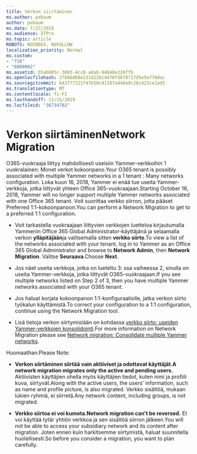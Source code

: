 ```yaml
---
title: Verkon siirtäminen
ms.author: pebaum
author: pebaum
ms.date: 7/27/2018
ms.audience: ITPro
ms.topic: article
ROBOTS: NOINDEX, NOFOLLOW
localization_priority: Normal
ms.custom:
- "716"
- "6000002"
ms.assetid: b5ab885c-3803-4cc8-adab-94848e226ffb
ms.openlocfilehash: 2fb66d68e131d22bc44f0fd878717d5e5e776dac
ms.sourcegitcommit: b43f77221f47b50c41197a448a9c26c423ce1ad5
ms.translationtype: MT
ms.contentlocale: fi-FI
ms.lasthandoff: 11/15/2019
ms.locfileid: "36734702"
---
```

# <a name="network-migration"></a><span data-ttu-id="9a4e2-102">Verkon siirtäminen</span><span class="sxs-lookup"><span data-stu-id="9a4e2-102">Network Migration</span></span>

<span data-ttu-id="9a4e2-103">O365-vuokraaja liittyy mahdollisesti useisiin Yammer-verkkoihin 1 vuokralainen: Monet verkot kokoonpano.</span><span class="sxs-lookup"><span data-stu-id="9a4e2-103">Your O365 tenant is possibly associated with multiple Yammer networks in a 1 tenant : Many networks configuration.</span></span> <span data-ttu-id="9a4e2-104">Loka kuun 16, 2018, Yammer ei enää tue useita Yammer-verkkoja, jotka liittyvät yhteen Office 365-vuokraajaan.</span><span class="sxs-lookup"><span data-stu-id="9a4e2-104">Starting October 16, 2018, Yammer will no longer support multiple Yammer networks associated with one Office 365 tenant.</span></span> <span data-ttu-id="9a4e2-105">Voit suorittaa verkko siirron, jotta pääset Preferred 1:1-kokoonpanoon.</span><span class="sxs-lookup"><span data-stu-id="9a4e2-105">You can perform a Network Migration to get to a preferred 1:1 configuration.</span></span>
  
- <span data-ttu-id="9a4e2-106">Voit tarkastella vuokraajaan liittyvien verkkojen luetteloa kirjautumalla Yammeriin Office 365 Global Administrator-käyttäjänä ja selaamalla verkon **ylläpitäjään**ja valitsemalla sitten **verkko siirto**.</span><span class="sxs-lookup"><span data-stu-id="9a4e2-106">To view a list of the networks associated with your tenant, log in to Yammer as an Office 365 Global Administrator and browse to **Network Admin**, then **Network Migration**.</span></span> <span data-ttu-id="9a4e2-107">Valitse **Seuraava**.</span><span class="sxs-lookup"><span data-stu-id="9a4e2-107">Choose **Next**.</span></span>

- <span data-ttu-id="9a4e2-108">Jos näet useita verkkoja, jotka on lueteltu 3: ssa vaiheessa 2, sinulla on useita Yammer-verkkoja, jotka liittyvät O365-vuokraajaan.</span><span class="sxs-lookup"><span data-stu-id="9a4e2-108">If you see multiple networks listed on Step 2 of 3, then you have multiple Yammer networks associated with your O365 tenant.</span></span>

- <span data-ttu-id="9a4e2-109">Jos haluat korjata kokoonpanon 1:1-konfiguraatiolle, jatka verkon siirto työkalun käyttämistä.</span><span class="sxs-lookup"><span data-stu-id="9a4e2-109">To correct your configuration to a 1:1 configuration, continue using the Network Migration tool.</span></span>

- <span data-ttu-id="9a4e2-110">Lisä tietoja verkon siirtymistään on kohdassa [verkko siirto: useiden Yammer-verkkojen konsolidointi](https://docs.microsoft.com/yammer/configure-your-yammer-network/consolidate-multiple-yammer-networks).</span><span class="sxs-lookup"><span data-stu-id="9a4e2-110">For more information on Network Migration please see [Network migration: Consolidate multiple Yammer networks](https://docs.microsoft.com/yammer/configure-your-yammer-network/consolidate-multiple-yammer-networks).</span></span>

<span data-ttu-id="9a4e2-111">Huomaathan:</span><span class="sxs-lookup"><span data-stu-id="9a4e2-111">Please Note:</span></span>
  
- <span data-ttu-id="9a4e2-112">**Verkon siirtäminen siirtää vain aktiiviset ja odottavat käyttäjät.**</span><span class="sxs-lookup"><span data-stu-id="9a4e2-112">**A network migration migrates only the active and pending users.**</span></span> <span data-ttu-id="9a4e2-113">Aktiivisten käyttäjien ohella myös käyttäjien tiedot, kuten nimi ja profiili kuva, siirtyvät.</span><span class="sxs-lookup"><span data-stu-id="9a4e2-113">Along with the active users, the users' information, such as name and profile picture, is also migrated.</span></span> <span data-ttu-id="9a4e2-114">Verkko sisältöä, mukaan lukien ryhmiä, ei siirretä.</span><span class="sxs-lookup"><span data-stu-id="9a4e2-114">Any network content, including groups, is not migrated.</span></span>

- <span data-ttu-id="9a4e2-115">**Verkko siirtoa ei voi kumota.**</span><span class="sxs-lookup"><span data-stu-id="9a4e2-115">**Network migration can't be reversed.**</span></span> <span data-ttu-id="9a4e2-116">Et voi käyttää tytär yhtiön verkkoa ja sen sisältöä siirron jälkeen.</span><span class="sxs-lookup"><span data-stu-id="9a4e2-116">You will not be able to access your subsidiary network and its content after migration.</span></span> <span data-ttu-id="9a4e2-117">Joten ennen kuin harkitsemme siirtymistä, haluat suunnitella huolellisesti.</span><span class="sxs-lookup"><span data-stu-id="9a4e2-117">So before you consider a migration, you want to plan carefully.</span></span>
